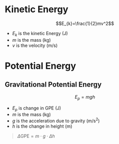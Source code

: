 # Kinetic Energy

$$E_{k}=\frac{1}{2}mv^2$$

- $E_{k}$ is the kinetic Energy ($\mathsf{J}$)
- $m$ is the mass ($\mathsf{kg}$)
- $v$ is the velocity ($\mathsf{m/s}$)

# Potential Energy

## Gravitational Potential Energy

$$E_{p} = mgh$$

- $E_{p}$ is change in GPE ($\mathsf{J}$)
- $m$ is the mass ($\mathsf{kg}$)
- $g$ is the acceleration due to gravity ($\mathsf{m/s^2}$)
- $h$ is the change in height ($\mathsf{m}$)

> $\Delta \text{GPE}=m \cdot g \cdot \Delta h$